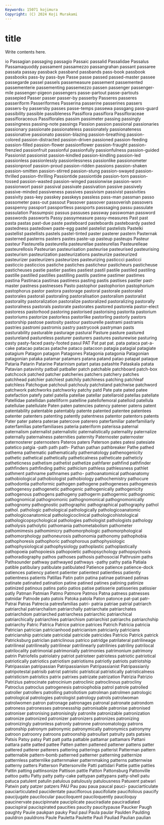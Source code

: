 ```yaml
---
Keywords: 15071 kojimura
Copyright: (C) 2024 Koji Murakami
---
```


# title

Write contents here.



io
Passagian passaging passagio Passaic passalid Passalidae Passalus Passamaquoddy passament passamezzo
passangrahan passant passaree passata passay passback passband passbands pass-book passbook
passbooks pass-by pass-bye Passe passe passed passed-master passee passegarde passel
passels passemeasure passement passemented passementerie passementing passemezzo passen passenger passenger-mile
passenger-pigeon passengers passe-partout passe-partouts passepied Passer passer passer-by passerby Passeres
passeres passeriform Passeriformes Passerina passerine passerines passers passers-by passersby passes
passe-temps passewa passgang pass-guard passibility passible passibleness Passiflora passiflora Passifloraceae
passifloraceous Passiflorales passim passimeter passing passingly passingness passing-note passings Passion
passion passional passionaries passionary passionate passionateless passionately passionateness passionative passionato
passion-blazing passion-breathing passion-colored passion-distracted passion-driven passioned passion-feeding passion-filled passion-flower passionflower
passion-fraught passion-frenzied passionfruit passionful passionfully passionfulness passion-guided Passionist passionist passion-kindled
passion-kindling passion-led passionless passionlessly passionlessness passionlike passionometer passionproof passion-proud passion-ridden
passions passion-shaken passion-smitten passion-stirred passion-stung passion-swayed passion-thrilled passion-thrilling Passiontide passiontide
passion-torn passion-tossed passion-wasted passion-winged passionwise passion-worn passionwort passir passival passivate
passivation passive passively passive-minded passiveness passives passivism passivist passivities passivity
pass-key passkey passkeys passless pass-man passman passo passometer pass-out passout
Passover passover passoverish passovers passpenny passport passportless passports passsaging passu
passulate passulation Passumpsic passus passuses passway passwoman password passwords passworts
Passy passymeasure passy-measures Past past pasta pastas past-due paste pasteboard
pasteboards pasteboardy pasted pastedness pastedown paste-egg pastel pastelist pastelists Pastelki
pastellist pastellists pastels pastel-tinted paster pasterer pastern Pasternak pasterned pasterns
pasters pastes paste-up pasteup pasteups Pasteur pasteur Pasteurella pasteurella pasteurellae
pasteurellas Pasteurelleae pasteurellosis Pasteurian pasteurisation pasteurise pasteurised pasteurising pasteurism pasteurization
pasteurizations pasteurize pasteurized pasteurizer pasteurizers pasteurizes pasteurizing pasticcci pasticci pasticcio
pasticcios pastiche pastiches pasticheur pasticheurs pasticheuse pasticheuses pastie pastier pasties
pastiest pastil pastile pastiled pastiling pastille pastilled pastilles pastilling pastils
pastime pastimer pastimes pastina Pastinaca pastinas pastiness pasting pastis pastises
pastler past-master pastness pastnesses Pasto pastophor pastophorion pastophorium pastophorus pastor
pastora pastorage pastoral pastorale pastoraled pastorales pastorali pastoraling pastoralisation pastoralism
pastoralist pastorality pastoralization pastoralize pastoralized pastoralizing pastorally pastoralness pastorals pastorate
pastorates pastored pastorela pastor-elect pastoress pastorhood pastoring pastorised pastorising pastorita
pastorium pastoriums pastorize pastorless pastorlike pastorling pastorly pastors pastorship pastose
pastosity pastour pastourelle pastrami pastramis pastries pastromi pastromis pastry pastrycook
pastryman pasts pasturability pasturable pasturage pastural Pasture pasture pastured pastureland
pastureless pasturer pasturers pastures pasturewise pasturing pasty pasty-faced pasty-footed pasul
PAT Pat pat pat. pata pataca pat-a-cake patacao patacas patache
pataco patacoon patagia patagial patagiate patagium Patagon patagon Patagones Patagonia
patagonia Patagonian patagonian pataka patamar patamars patana patand patao patapat
pataque Pataria Patarin Patarine Patarinism patart patas patashte Pataskala patata
Patavian patavinity patball patballer patch patchable patchboard patch-box patchcock patched
patcher patcheries patchers patchery patches patchhead patchier patchiest patchily patchiness
patching patchleaf patchless Patchogue patchouli patchouly patchstand patchwise patchword patchwork
patchworks patchworky patchy patd Pate pate pated patee patefaction patefy
patel patella patellae patellar patellaroid patellas patellate Patellidae patellidan patelliform
patelline patellofemoral patelloid patellula patellulae patellulate Paten paten patencies patency
patener patens patent patentability patentable patentably patente patented patentee patentees
patenter patenters patenting patently patentness patentor patentors patents Pater pater
patera paterae patercove paterero paterfamiliar paterfamiliarly paterfamilias paterfamiliases pateria pateriform
paterissa paternal paternalism paternalist paternalistic paternalistically paternality paternalize paternally paternalness
paternities paternity Paternoster paternoster paternosterer paternosters Pateros paters Paterson pates
patesi patesiate patetico patgia -path path path- Pathan pathan pathbreaker
Pathe pathed pathema pathematic pathematically pathematology pathenogenicity pathetic pathetical pathetically
patheticalness patheticate patheticly patheticness pathetism pathetist pathetize pathfarer pathfind pathfinder
pathfinders pathfinding pathic pathicism pathless pathlessness pathlet pathment pathname pathnames
patho- pathoanatomical pathoanatomy pathobiological pathobiologist pathobiology pathochemistry pathocure pathodontia pathoformic
pathogen pathogene pathogeneses pathogenesis pathogenesy pathogenetic pathogenic pathogenically pathogenicity pathogenous
pathogens pathogeny pathogerm pathogermic pathognomic pathognomical pathognomonic pathognomonical pathognomonically pathognomy
pathognostic pathographic pathographical pathography pathol pathol. pathologic pathological pathologically pathologicoanatomic
pathologicoanatomical pathologicoclinical pathologicohistological pathologicopsychological pathologies pathologist pathologists pathology patholysis patholytic
pathomania pathometabolism pathometer pathomimesis pathomimicry pathomorphologic pathomorphological pathomorphology pathoneurosis pathonomia
pathonomy pathophobia pathophoresis pathophoric pathophorous pathophysiologic pathophysiological pathophysiology pathoplastic pathoplastically
pathopoeia pathopoiesis pathopoietic pathopsychology pathopsychosis pathoradiography pathos pathoses pathosis pathosocial
Pathrusim paths Pathsounder pathway pathwayed pathways -pathy pathy patia Patiala
patible patibulary patibulate patibulated Patience patience patience-dock patiences patiency patient
patienter patientest patientless patiently patientness patients Patillas Patin patin patina
patinae patinaed patinas patinate patinated patination patine patined patines patining
patinize patinized patinous patins patio patios patise patisserie patisseries patissier
patly Patman Patmian Patmo Patmore Patmos Patna patness patnesses patnidar
Patnode pato patois Patoka patola Paton patonce pat-pat patr- Patrai
Patras Patrecia patresfamilias patri- patria patriae patrial patriarch patriarchal patriarchalism
patriarchally patriarchate patriarchates patriarchdom patriarched patriarchess patriarchic patriarchical patriarchically patriarchies
patriarchism patriarchist patriarchs patriarchship patriarchy Patric Patrica Patrice patrice patrices
Patrich Patricia patricia Patrician patrician patricianhood patricianism patricianly patricians patricianship
patriciate patricidal patricide patricides Patricio Patrick patrick Patricksburg patriclan patriclinous
patrico patridge patrilateral patrilineage patrilineal patrilineally patrilinear patrilinearly patrilinies patriliny
patrilocal patrilocality patrimonial patrimonially patrimonies patrimonium patrimony patrin Patriofelis patriolatry
patriot patrioteer patriotess patriotic patriotical patriotically patriotics patriotism patriotisms patriotly
patriots patriotship Patripassian patripassian Patripassianism Patripassianist Patripassianly patripotestal patrisib patrist
patristic patristical patristically patristicalness patristicism patristics patrix patrixes patrizate patrization
Patrizia Patrizio Patrizius patrocinate patrocinium patroclinic patroclinous patrocliny Patroclus patroclus
patrogenesis patroiophobia patrol patrole patrolled patroller patrollers patrolling patrollotism patrolman
patrolmen patrologic patrological patrologies patrologist patrology patrols patrolwoman patrolwomen patron
patronage patronages patronal patronate patrondom patroness patronesses patronessship patronisable patronise
patronised patroniser patronising patronisingly patronite patronizable patronization patronize patronized patronizer
patronizers patronizes patronizing patronizingly patronless patronly patronne patronomatology patrons patronship
patronym patronymic patronymically patronymics patronymy patroon patroonry patroons patroonship patroullart
patruity pats patsies Patsis Patsy patsy Patt patt patta pattable
pattamar pattamars Pattani pattara patte patted pattee Patten patten pattened
pattener pattens patter pattered patterer patterers pattering patterings patterist Patterman
pattern patternable pattern-bomb patterned patterner patterning patternize patternless patternlike patternmaker
patternmaking patterns patternwise patterny patters Patterson Pattersonville Patti pattidari Pattie
pattie patties Pattin patting pattinsonize Pattison pattle Patton Pattonsburg Pattonville
pattoo pattu Patty patty patty-cake pattypan pattypans patty-shell patu patuca
patulent patulin patulous patulously patulousness Patuxent patwari Patwin paty patzer
patzers PAU Pau pau paua paucal pauci- pauciarticulate pauciarticulated paucidentate
pauciflorous paucifoliate paucifolious paucify paucijugate paucilocular pauciloquent pauciloquently pauciloquy paucinervate
paucipinnate pauciplicate pauciradiate pauciradiated paucispiral paucispirated paucities paucity paucitypause Paucker
Paugh paughty Pauiie paukpan pauky Paul paul Paula paular Paulden
Paulding pauldron pauldrons Paule Pauletta Paulette Pauli Pauliad Paulian paulian
